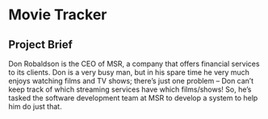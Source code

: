 # Movie Tracker
## Project Brief
Don Robaldson is the CEO of MSR, a company that offers financial services to its
clients. Don is a very busy man, but in his spare time he very much enjoys
watching films and TV shows; there’s just one problem – Don can’t keep track of
which streaming services have which films/shows! So, he’s tasked the software
development team at MSR to develop a system to help him do just that.
